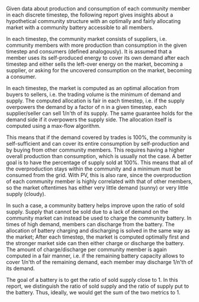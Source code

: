 Given data about production and consumption of each community member in each discrete timestep, the following report gives insights about a hypothetical community structure with an optimally and fairly allocating market with a community battery accessible to all members.

In each timestep, the community market consists of suppliers, i.e. community members with more production than consumption in the given timestep and consumers (defined analogously). It is assumed that a member uses its self-produced energy to cover its own demand after each timestep and either sells the left-over energy on the market, becoming a supplier, or asking for the uncovered consumption on the market, becoming a consumer.

In each timestep, the market is computed as an optimal allocation from buyers to sellers, i.e. the trading volume is the minimum of demand and supply. The computed allocation is fair in each timestep, i.e. if the supply overpowers the demand by a factor of n in a given timestep, each supplier/seller can sell 1/n'th of its supply. The same guarantee holds for the demand side if it overpowers the supply side. The allocation itself is computed using a max-flow algorithm.

This means that if the demand covered by trades is 100%, the community is self-sufficient and can cover its entire consumption by self-production and by buying from other community members. This requires having a higher overall production than consumption, which is usually not the case. A better goal is to have the percentage of supply sold at 100%. This means that all of the overproduction stays within the community and a minimum must be consumed from the grid. With PV, this is also rare, since the overproduction of each community member is highly correlated with that of other members, so the market oftentimes has either very little demand (sunny) or very little supply (cloudy).

In such a case, a community battery helps improve upon the ratio of sold supply. Supply that cannot be sold due to a lack of demand on the community market can instead be used to charge the community battery. In times of high demand, members can discharge from the battery. The allocation of battery charging and discharging is solved in the same way as the market; After each timestep, the market is computed optimally first and the stronger market side can then either charge or discharge the battery. The amount of charge/discharge per community member is again computed in a fair manner, i.e. if the remaining battery capacity allows to cover 1/n'th of the remaining demand, each member may discharge 1/n'th of its demand.

The goal of a battery is to get the ratio of sold supply close to 1. In this report, we distinguish the ratio of sold supply and the ratio of supply put to the battery. Thus, ideally, we would get the sum of the two metrics to 1.
